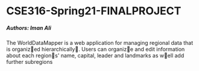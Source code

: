 # CSE316-Spring21-FINALPROJECT
##### Authors: Iman Ali

The WorldDataMapper is a web application for managing regional data that is organiz􏰑ed hierarchically􏰅. Users can organiz􏰑e and edit information about each region􏰒s' name, capital, leader and landmarks as w􏰆ell add further subregions



